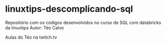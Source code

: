 # linuxtips-descomplicando-sql
Repositório com os códigos desenvolvidos no curso de SQL com databricks da linuxtips
Autor: Téo Calvo

Aulas do Téo na twitch.tv
